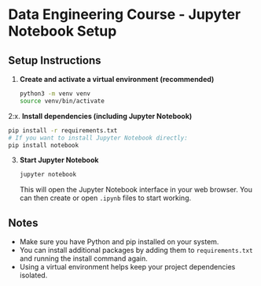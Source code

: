 # Data Engineering Course - Jupyter Notebook Setup

## Setup Instructions

1. **Create and activate a virtual environment (recommended)**

   ```bash
   python3 -m venv venv
   source venv/bin/activate
   ```

2:x. **Install dependencies (including Jupyter Notebook)**

   ```bash
   pip install -r requirements.txt
   # If you want to install Jupyter Notebook directly:
   pip install notebook
   ```

3. **Start Jupyter Notebook**

   ```bash
   jupyter notebook
   ```

   This will open the Jupyter Notebook interface in your web browser. You can then create or open `.ipynb` files to start working.

## Notes
- Make sure you have Python and pip installed on your system.
- You can install additional packages by adding them to `requirements.txt` and running the install command again.
- Using a virtual environment helps keep your project dependencies isolated.
